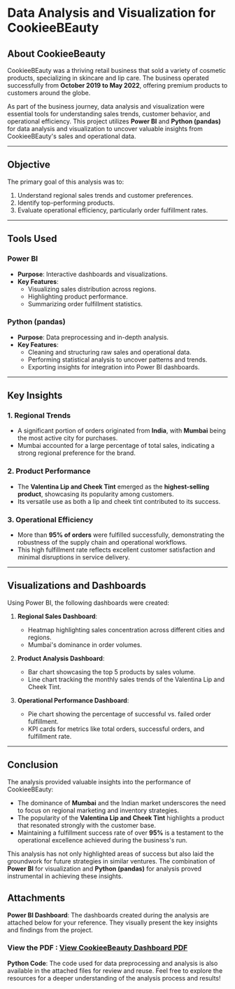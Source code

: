 # **Data Analysis and Visualization for CookieeBEauty**

## **About CookieeBeauty**
CookieeBEauty was a thriving retail business that sold a variety of cosmetic products, specializing in skincare and lip care. The business operated successfully from **October 2019 to May 2022**, offering premium products to customers around the globe.

As part of the business journey, data analysis and visualization were essential tools for understanding sales trends, customer behavior, and operational efficiency. This project utilizes **Power BI** and **Python (pandas)** for data analysis and visualization to uncover valuable insights from CookieeBEauty's sales and operational data.

---

## **Objective**
The primary goal of this analysis was to:
1. Understand regional sales trends and customer preferences.
2. Identify top-performing products.
3. Evaluate operational efficiency, particularly order fulfillment rates.

---

## **Tools Used**
### **Power BI**
- **Purpose**: Interactive dashboards and visualizations.
- **Key Features**:
  - Visualizing sales distribution across regions.
  - Highlighting product performance.
  - Summarizing order fulfillment statistics.

### **Python (pandas)**
- **Purpose**: Data preprocessing and in-depth analysis.
- **Key Features**:
  - Cleaning and structuring raw sales and operational data.
  - Performing statistical analysis to uncover patterns and trends.
  - Exporting insights for integration into Power BI dashboards.

---

## **Key Insights**
### **1. Regional Trends**
- A significant portion of orders originated from **India**, with **Mumbai** being the most active city for purchases.
- Mumbai accounted for a large percentage of total sales, indicating a strong regional preference for the brand.

### **2. Product Performance**
- The **Valentina Lip and Cheek Tint** emerged as the **highest-selling product**, showcasing its popularity among customers.
- Its versatile use as both a lip and cheek tint contributed to its success.

### **3. Operational Efficiency**
- More than **95% of orders** were fulfilled successfully, demonstrating the robustness of the supply chain and operational workflows.
- This high fulfillment rate reflects excellent customer satisfaction and minimal disruptions in service delivery.

---

## **Visualizations and Dashboards**
Using Power BI, the following dashboards were created:
1. **Regional Sales Dashboard**:
   - Heatmap highlighting sales concentration across different cities and regions.
   - Mumbai's dominance in order volumes.

2. **Product Analysis Dashboard**:
   - Bar chart showcasing the top 5 products by sales volume.
   - Line chart tracking the monthly sales trends of the Valentina Lip and Cheek Tint.

3. **Operational Performance Dashboard**:
   - Pie chart showing the percentage of successful vs. failed order fulfillment.
   - KPI cards for metrics like total orders, successful orders, and fulfillment rate.

---

## **Conclusion**
The analysis provided valuable insights into the performance of CookieeBEauty:
- The dominance of **Mumbai** and the Indian market underscores the need to focus on regional marketing and inventory strategies.
- The popularity of the **Valentina Lip and Cheek Tint** highlights a product that resonated strongly with the customer base.
- Maintaining a fulfillment success rate of over **95%** is a testament to the operational excellence achieved during the business's run.

This analysis has not only highlighted areas of success but also laid the groundwork for future strategies in similar ventures. The combination of **Power BI** for visualization and **Python (pandas)** for analysis proved instrumental in achieving these insights.

## **Attachments**

**Power BI Dashboard**: The dashboards created during the analysis are attached below for your reference. They visually present the key insights and findings from the project.

### View the PDF : [View CookieeBeauty Dashboard PDF](CookieeBeuatyAnalysis.pdf)

**Python Code**: The code used for data preprocessing and analysis is also available in the attached files for review and reuse.
Feel free to explore the resources for a deeper understanding of the analysis process and results!